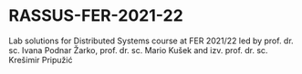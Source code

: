 # RASSUS-FER-2021-22
Lab solutions for Distributed Systems course at FER 2021/22 led by prof. dr. sc. Ivana Podnar Žarko, prof. dr. sc. Mario Kušek and izv. prof. dr. sc. Krešimir Pripužić
